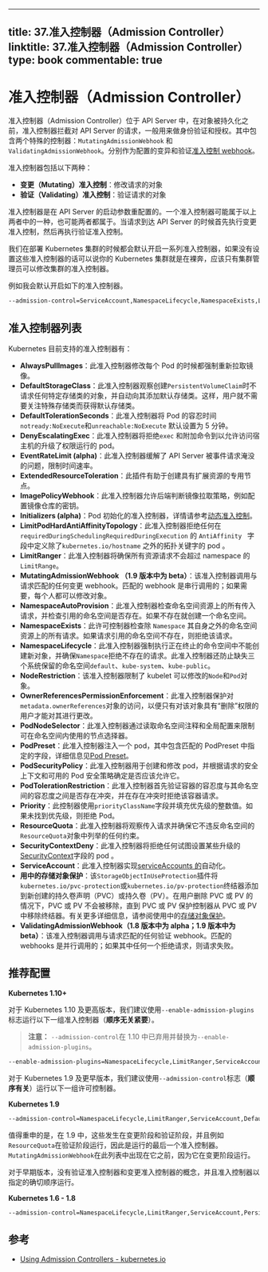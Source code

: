 
---
title: 37.准入控制器（Admission Controller）
linktitle: 37.准入控制器（Admission Controller）
type: book
commentable: true
---

# 准入控制器（Admission Controller）

准入控制器（Admission Controller）位于 API Server 中，在对象被持久化之前，准入控制器拦截对 API Server 的请求，一般用来做身份验证和授权。其中包含两个特殊的控制器：`MutatingAdmissionWebhook` 和 `ValidatingAdmissionWebhook`。分别作为配置的变异和验证[准入控制 webhook](https://kubernetes.io/docs/reference/access-authn-authz/extensible-admission-controllers/#admission-webhooks)。

准入控制器包括以下两种：

- **变更（Mutating）准入控制**：修改请求的对象
- **验证（Validating）准入控制**：验证请求的对象

准入控制器是在 API Server 的启动参数重配置的。一个准入控制器可能属于以上两者中的一种，也可能两者都属于。当请求到达 API Server 的时候首先执行变更准入控制，然后再执行验证准入控制。

我们在部署 Kubernetes 集群的时候都会默认开启一系列准入控制器，如果没有设置这些准入控制器的话可以说你的 Kubernetes 集群就是在裸奔，应该只有集群管理员可以修改集群的准入控制器。

例如我会默认开启如下的准入控制器。

```bash
--admission-control=ServiceAccount,NamespaceLifecycle,NamespaceExists,LimitRanger,ResourceQuota,MutatingAdmissionWebhook,ValidatingAdmissionWebhook
```

## 准入控制器列表

Kubernetes 目前支持的准入控制器有：

- **AlwaysPullImages**：此准入控制器修改每个 Pod 的时候都强制重新拉取镜像。
- **DefaultStorageClass**：此准入控制器观察创建`PersistentVolumeClaim`时不请求任何特定存储类的对象，并自动向其添加默认存储类。这样，用户就不需要关注特殊存储类而获得默认存储类。
- **DefaultTolerationSeconds**：此准入控制器将 Pod 的容忍时间`notready:NoExecute`和`unreachable:NoExecute` 默认设置为 5 分钟。
- **DenyEscalatingExec**：此准入控制器将拒绝`exec` 和附加命令到以允许访问宿主机的升级了权限运行的 pod。
- **EventRateLimit (alpha)**：此准入控制器缓解了 API Server 被事件请求淹没的问题，限制时间速率。
- **ExtendedResourceToleration**：此插件有助于创建具有扩展资源的专用节点。
- **ImagePolicyWebhook**：此准入控制器允许后端判断镜像拉取策略，例如配置镜像仓库的密钥。
- **Initializers (alpha)**：Pod 初始化的准入控制器，详情请参考[动态准入控制](https://kubernetes.io/docs/reference/access-authn-authz/extensible-admission-controllers/)。
- **LimitPodHardAntiAffinityTopology**：此准入控制器拒绝任何在 `requiredDuringSchedulingRequiredDuringExecution` 的 `AntiAffinity ` 字段中定义除了`kubernetes.io/hostname` 之外的拓扑关键字的 pod 。
- **LimitRanger**：此准入控制器将确保所有资源请求不会超过 namespace 的 `LimitRange`。
- **MutatingAdmissionWebhook （1.9 版本中为 beta）**：该准入控制器调用与请求匹配的任何变更 webhook。匹配的 webhook 是串行调用的；如果需要，每个人都可以修改对象。
- **NamespaceAutoProvision**：此准入控制器检查命名空间资源上的所有传入请求，并检查引用的命名空间是否存在。如果不存在就创建一个命名空间。
- **NamespaceExists**：此许可控制器检查除 `Namespace` 其自身之外的命名空间资源上的所有请求。如果请求引用的命名空间不存在，则拒绝该请求。
- **NamespaceLifecycle**：此准入控制器强制执行正在终止的命令空间中不能创建新对象，并确保`Namespace`拒绝不存在的请求。此准入控制器还防止缺失三个系统保留的命名空间`default`、`kube-system`、`kube-public`。
- **NodeRestriction**：该准入控制器限制了 kubelet 可以修改的`Node`和`Pod`对象。
- **OwnerReferencesPermissionEnforcement**：此准入控制器保护对`metadata.ownerReferences`对象的访问，以便只有对该对象具有“删除”权限的用户才能对其进行更改。
- **PodNodeSelector**：此准入控制器通过读取命名空间注释和全局配置来限制可在命名空间内使用的节点选择器。
- **PodPreset**：此准入控制器注入一个 pod，其中包含匹配的 PodPreset 中指定的字段，详细信息见[Pod Preset](../pod-preset)。
- **PodSecurityPolicy**：此准入控制器用于创建和修改 pod，并根据请求的安全上下文和可用的 Pod 安全策略确定是否应该允许它。
- **PodTolerationRestriction**：此准入控制器首先验证容器的容忍度与其命名空间的容忍度之间是否存在冲突，并在存在冲突时拒绝该容器请求。
- **Priority**：此控制器使用`priorityClassName`字段并填充优先级的整数值。如果未找到优先级，则拒绝 Pod。
- **ResourceQuota**：此准入控制器将观察传入请求并确保它不违反命名空间的`ResourceQuota`对象中列举的任何约束。
- **SecurityContextDeny**：此准入控制器将拒绝任何试图设置某些升级的[SecurityContext](https://kubernetes.io/docs/user-guide/security-context)字段的 pod 。
- **ServiceAccount**：此准入控制器实现[serviceAccounts 的](https://kubernetes.io/docs/user-guide/service-accounts)自动化。
- **用中的存储对象保护**：该`StorageObjectInUseProtection`插件将`kubernetes.io/pvc-protection`或`kubernetes.io/pv-protection`终结器添加到新创建的持久卷声明（PVC）或持久卷（PV）。在用户删除 PVC 或 PV 的情况下，PVC 或 PV 不会被移除，直到 PVC 或 PV 保护控制器从 PVC 或 PV 中移除终结器。有关更多详细信息，请参阅使用中的[存储对象保护](https://kubernetes.io/docs/concepts/storage/persistent-volumes/#storage-object-in-use-protection)。
- **ValidatingAdmissionWebhook（1.8 版本中为 alpha；1.9 版本中为 beta）**：该准入控制器调用与请求匹配的任何验证 webhook。匹配的 webhooks 是并行调用的；如果其中任何一个拒绝请求，则请求失败。

## 推荐配置

**Kubernetes 1.10+**

对于 Kubernetes 1.10 及更高版本，我们建议使用`--enable-admission-plugins`标志运行以下一组准入控制器（**顺序无关紧要**）。

> **注意：** `--admission-control`在 1.10 中已弃用并替换为`--enable-admission-plugins`。

```bash
--enable-admission-plugins=NamespaceLifecycle,LimitRanger,ServiceAccount,DefaultStorageClass,DefaultTolerationSeconds,MutatingAdmissionWebhook,ValidatingAdmissionWebhook,ResourceQuota
```

对于 Kubernetes 1.9 及更早版本，我们建议使用`--admission-control`标志（**顺序有关**）运行以下一组许可控制器。

**Kubernetes 1.9**

```bash
--admission-control=NamespaceLifecycle,LimitRanger,ServiceAccount,DefaultStorageClass,DefaultTolerationSeconds,MutatingAdmissionWebhook,ValidatingAdmissionWebhook,ResourceQuota
```

值得重申的是，在 1.9 中，这些发生在变更阶段和验证阶段，并且例如`ResourceQuota`在验证阶段运行，因此是运行的最后一个准入控制器。`MutatingAdmissionWebhook`在此列表中出现在它之前，因为它在变更阶段运行。

对于早期版本，没有验证准入控制器和变更准入控制器的概念，并且准入控制器以指定的确切顺序运行。

**Kubernetes 1.6 - 1.8**

```bash
--admission-control=NamespaceLifecycle,LimitRanger,ServiceAccount,PersistentVolumeLabel,DefaultStorageClass,ResourceQuota,DefaultTolerationSeconds
```

## 参考

- [Using Admission Controllers - kubernetes.io](https://kubernetes.io/docs/reference/access-authn-authz/admission-controllers/)

    